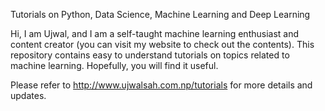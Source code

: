Tutorials on Python, Data Science, Machine Learning and Deep Learning

Hi, I am Ujwal, and I am a self-taught machine learning enthusiast and content creator (you can visit my website to check out the contents). This repository contains easy to understand tutorials on topics related to machine learning. Hopefully, you will find it useful.

Please refer to http://www.ujwalsah.com.np/tutorials for more details and updates.